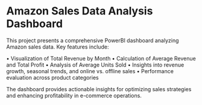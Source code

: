 # **Amazon Sales Data Analysis Dashboard**

This project presents a comprehensive PowerBI dashboard analyzing Amazon sales data. Key features include:

• Visualization of Total Revenue by Month
• Calculation of Average Revenue and Total Profit
• Analysis of Average Units Sold
• Insights into revenue growth, seasonal trends, and online vs. offline sales
• Performance evaluation across product categories

The dashboard provides actionable insights for optimizing sales strategies and enhancing profitability in e-commerce operations.
